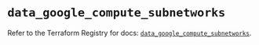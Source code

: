 # `data_google_compute_subnetworks`

Refer to the Terraform Registry for docs: [`data_google_compute_subnetworks`](https://registry.terraform.io/providers/hashicorp/google-beta/6.2.0/docs/data-sources/google_compute_subnetworks).
